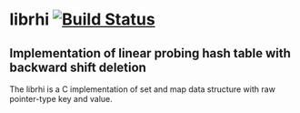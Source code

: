# librhi [![Build Status](https://travis-ci.com/reshifr/rhi.svg?branch=master)](https://travis-ci.com/reshifr/rhi)

## Implementation of linear probing hash table with backward shift deletion

The librhi is a C implementation of set and map data structure with raw pointer-type key and value.
